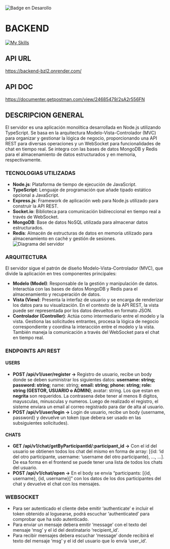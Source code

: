 ![Badge en Desarollo](https://img.shields.io/badge/STATUS-DEVELOPING-yellow)

# BACKEND
[![My Skills](https://skillicons.dev/icons?i=nodejs,ts,express,mongodb,redis,postman&perline=6)](https://skillicons.dev)

## API URL
https://backend-bzl2.onrender.com/
## API DOC
https://documenter.getpostman.com/view/24685479/2sA2r556FN
## DESCRIPCION GENERAL
El servidor es una aplicación monolítica desarrollada en Node.js utilizando TypeScript. Se basa en la arquitectura Modelo-Vista-Controlador (MVC) para organizar y gestionar la lógica de negocio, proporcionando una API REST para diversas operaciones y un WebSocket para funcionalidades de chat en tiempo real. Se integra con las bases de datos MongoDB y Redis para el almacenamiento de datos estructurados y en memoria, respectivamente.
### TECNOLOGIAS UTILIZADAS
- **Node.js**: Plataforma de tiempo de ejecución de JavaScript.
- **TypeScript**: Lenguaje de programación que añade tipado estático opcional a JavaScript.
- **Express.js**: Framework de aplicación web para Node.js utilizado para construir la API REST.
- **Socket.io**: Biblioteca para comunicación bidireccional en tiempo real a través de WebSocket.
- **MongoDB**: Base de datos NoSQL utilizada para almacenar datos estructurados.
- **Redis**: Almacén de estructuras de datos en memoria utilizado para almacenamiento en caché y gestión de sesiones.
![Diagrama del servidor](/backend/public/backend.jpg "Diagrama del servidor")
### ARQUITECTURA
El servidor sigue el patrón de diseño Modelo-Vista-Controlador (MVC), que divide la aplicación en tres componentes principales:
- **Modelo (Model)**: Responsable de la gestión y manipulación de datos. Interactúa con las bases de datos MongoDB y Redis para el almacenamiento y recuperación de datos.
- **Vista (View)**: Presenta la interfaz de usuario y se encarga de renderizar los datos para su visualización. En el contexto de la API REST, la vista puede ser representada por los datos devueltos en formato JSON.
- **Controlador (Controller)**: Actúa como intermediario entre el modelo y la vista. Gestiona las solicitudes entrantes, procesa la lógica de negocio correspondiente y coordina la interacción entre el modelo y la vista. También maneja la comunicación a través del WebSocket para el chat en tiempo real.
### ENDPOINTS API REST
#### USERS
- **POST /api/v1/user/register ->** Registro de usuario, recibe un body donde se deben suministrar los siguientes datos: **username: string; password: string**; name: string; **email: string; phone: string; role: string (GESTOR, USUARIO o ADMIN)**; avatar: string. Los que estan en **negrita** son requeridos. La contrasena debe tener al menos 8 digitos, mayusculas, minusculas y numeros. Luego de realizado el registro, el sisteme enviara un email al correo registrado para dar de alta al usuario.
- **POST /api/v1/user/login ->** Login de usuario, recibe un body {username, password} y devuelve un token (que debera ser usado en las subsiguientes solicitudes).
#### CHATS
- **GET /api/v1/chat/getByParticipantId/:participant_id ->** Con el id del usuario se obtienen todos los chat del mismo en forma de array: [{id: ‘id del otro participante, username: ‘username del otro participante}, …, ...]. De esa forma en el frontend se puede tener una lista de todos los chats del usuario.
- **POST /api/v1/chat/open ->** En el body se envia “participants: [{id, username}, {id,  username}]” con los datos de los dos participantes del chat y devuelve el chat con los mensajes.
### WEBSOCKET
- Para ser autenticado el cliente debe emitir ‘authenticate’ e incluir el token obtenido al loguearse, podrá escuchar ‘authenticated’ para comprobar que ha sido autenticado.
- Para enviar un mensaje debera emitir ‘message’ con el texto del mensaje ‘msg’ y el id del destinatario ‘recipient_id’.
- Para recibir mensajes debera escuchar ‘message’ donde recibirá el texto del mensaje ‘msg’ y el id del usuario que lo envía ‘user_id’.